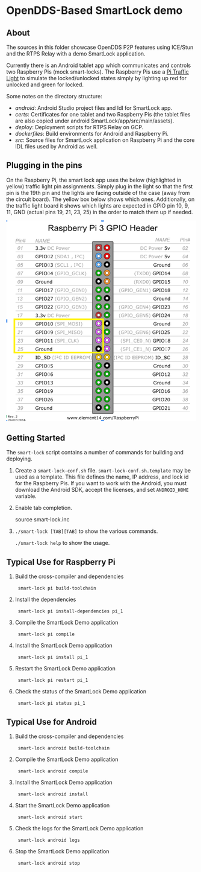 
# OpenDDS-Based SmartLock demo

## About

The sources in this folder showcase OpenDDS P2P features using ICE/Stun and the RTPS Relay with a demo SmartLock application.

Currently there is an Android tablet app which communicates and controls two Raspberry Pis (mock smart-locks). The Raspberry Pis use a [Pi Traffic Light](http://lowvoltagelabs.com/products/pi-traffic/) to simulate the locked/unlocked states simply by lighting up red for unlocked and green for locked.

Some notes on the directory structure:

* _android_: Android Studio project files and Idl for SmartLock app.
* _certs_: Certificates for one tablet and two Raspberry Pis (the tablet files are also copied under android SmartLock/app/src/main/assets).
* _deploy_:  Deployment scripts for RTPS Relay on GCP.
* _dockerfiles_: Build environments for Android and Raspberry Pi.
* _src_: Source files for SmartLock application on Raspberry Pi and the core IDL files used by Android as well.

## Plugging in the pins

On the Raspberry Pi, the smart lock app uses the below (highlighted in yellow) traffic light pin assignments. Simply plug in the light so that the first pin is the 19th pin and the lights are facing outside of the case (away from the circuit board). The yellow box below shows which ones. Additionally, on the traffic light board it shows which lights are expected in GPIO pin 10, 9, 11, GND (actual pins 19, 21, 23, 25) in the order to match them up if needed.

![Raspberry Pi Pin assignments](docs/pi-traffic-light-pins.png)

## Getting Started

The `smart-lock` script contains a number of commands for building and deploying.

1. Create a `smart-lock-conf.sh` file.  `smart-lock-conf.sh.template` may be used as a template.
   This file defines the name, IP address, and lock id for the Raspberry Pis.
   If you want to work with the Android, you must download the Android SDK, accept the licenses, and set `ANDROID_HOME` variable.

2. Enable tab completion.

    source smart-lock.inc

3. `./smart-lock [TAB][TAB]` to show the various commands.

    `./smart-lock help` to show the usage.

## Typical Use for Raspberry Pi

1. Build the cross-compiler and dependencies

        smart-lock pi build-toolchain

2. Install the dependencies

        smart-lock pi install-dependencies pi_1

3. Compile the SmartLock Demo application

        smart-lock pi compile

4. Install the SmartLock Demo application

        smart-lock pi install pi_1

5. Restart the SmartLock Demo application

        smart-lock pi restart pi_1

6. Check the status of the SmartLock Demo application

        smart-lock pi status pi_1

## Typical Use for Android

1. Build the cross-compiler and dependencies

        smart-lock android build-toolchain

2. Compile the SmartLock Demo application

        smart-lock android compile

3. Install the SmartLock Demo application

        smart-lock android install

4. Start the SmartLock Demo application

        smart-lock android start

5. Check the logs for the SmartLock Demo application

        smart-lock android logs

6. Stop the SmartLock Demo application

        smart-lock android stop
